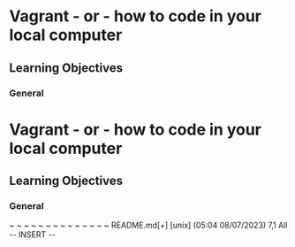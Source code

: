 # Vagrant - or - how to code in your local computer

## Learning Objectives

### General

# Vagrant - or - how to code in your local computer

## Learning Objectives

### General


~
~
~
~
~
~
~
~
~
~
~
~
~
~
README.md[+] [unix] (05:04 08/07/2023)                                   7,1 All
-- INSERT --

